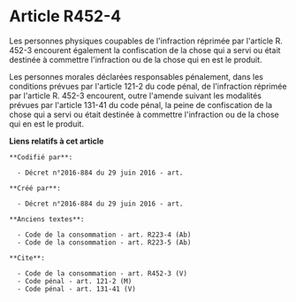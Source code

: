 # Article R452-4

Les personnes physiques coupables de l'infraction réprimée par l'article R. 452-3 encourent également la confiscation de la
chose qui a servi ou était destinée à commettre l'infraction ou de la chose qui en est le produit. 

Les personnes morales déclarées responsables pénalement, dans les conditions prévues par l'article 121-2 du code pénal, de
l'infraction réprimée par l'article R. 452-3 encourent, outre l'amende suivant les modalités prévues par l'article 131-41 du
code pénal, la peine de confiscation de la chose qui a servi ou était destinée à commettre l'infraction ou de la chose qui en
est le produit.

**Liens relatifs à cet article**

	**Codifié par**:

	  - Décret n°2016-884 du 29 juin 2016 - art.

	**Créé par**:

	  - Décret n°2016-884 du 29 juin 2016 - art.

	**Anciens textes**:

	  - Code de la consommation - art. R223-4 (Ab)
	  - Code de la consommation - art. R223-5 (Ab)

	**Cite**:

	  - Code de la consommation - art. R452-3 (V)
	  - Code pénal - art. 121-2 (M)
	  - Code pénal - art. 131-41 (V)
